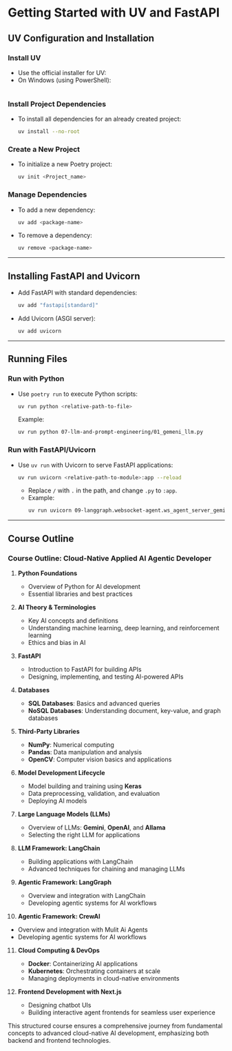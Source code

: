 # Getting Started with UV and FastAPI

## UV Configuration and Installation

### Install UV
- Use the official installer for UV:
- On Windows (using PowerShell):
  ```powershell -ExecutionPolicy ByPass -c "irm https://astral.sh/uv/install.ps1 | iex"
  ```

### Install Project Dependencies
- To install all dependencies for an already created project:
  ```bash
  uv install --no-root
  ```

### Create a New Project
- To initialize a new Poetry project:
  ```bash
  uv init <Project_name>
  ```

### Manage Dependencies
- To add a new dependency:
  ```bash
  uv add <package-name>
  ```
- To remove a dependency:
  ```bash
  uv remove <package-name>
  ```

---

## Installing FastAPI and Uvicorn
- Add FastAPI with standard dependencies:
  ```bash
  uv add "fastapi[standard]"
  ```
- Add Uvicorn (ASGI server):
  ```bash
  uv add uvicorn
  ```

---

## Running Files

### Run with Python
- Use `poetry run` to execute Python scripts:
  ```bash
  uv run python <relative-path-to-file>
  ```
  Example:
  ```bash
  uv run python 07-llm-and-prompt-engineering/01_gemeni_llm.py
  ```

### Run with FastAPI/Uvicorn
- Use `uv run` with Uvicorn to serve FastAPI applications:
  ```bash
  uv run uvicorn <relative-path-to-module>:app --reload
  ```
  - Replace `/` with `.` in the path, and change `.py` to `:app`.
  - Example:
    ```bash
    uv run uvicorn 09-langgraph.websocket-agent.ws_agent_server_gemini:app --reload
    ```

---


## Course Outline
### Course Outline: Cloud-Native Applied AI Agentic Developer

1. **Python Foundations**
   - Overview of Python for AI development
   - Essential libraries and best practices

2. **AI Theory & Terminologies**
   - Key AI concepts and definitions
   - Understanding machine learning, deep learning, and reinforcement learning
   - Ethics and bias in AI

3. **FastAPI**
   - Introduction to FastAPI for building APIs
   - Designing, implementing, and testing AI-powered APIs

4. **Databases**
   - **SQL Databases**: Basics and advanced queries
   - **NoSQL Databases**: Understanding document, key-value, and graph databases

5. **Third-Party Libraries**
   - **NumPy**: Numerical computing
   - **Pandas**: Data manipulation and analysis
   - **OpenCV**: Computer vision basics and applications

6. **Model Development Lifecycle**
   - Model building and training using **Keras**
   - Data preprocessing, validation, and evaluation
   - Deploying AI models

7. **Large Language Models (LLMs)**
   - Overview of LLMs: **Gemini**, **OpenAI**, and **Allama**
   - Selecting the right LLM for applications

8. **LLM Framework: LangChain**
   - Building applications with LangChain
   - Advanced techniques for chaining and managing LLMs

9. **Agentic Framework: LangGraph**
   - Overview and integration with LangChain
   - Developing agentic systems for AI workflows

10. **Agentic Framework: CrewAI**
   - Overview and integration with Mulit Ai Agents
   - Developing agentic systems for AI workflows

11. **Cloud Computing & DevOps**
    - **Docker**: Containerizing AI applications
    - **Kubernetes**: Orchestrating containers at scale
    - Managing deployments in cloud-native environments

12. **Frontend Development with Next.js**
    - Designing chatbot UIs
    - Building interactive agent frontends for seamless user experience

This structured course ensures a comprehensive journey from fundamental concepts to advanced cloud-native AI development, emphasizing both backend and frontend technologies.

